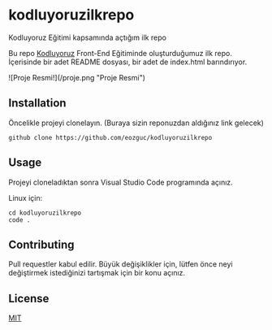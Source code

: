 # kodluyoruzilkrepo
Kodluyoruz Eğitimi kapsamında açtığım ilk repo


Bu repo [Kodluyoruz](https://www.kodluyoruz.org/) Front-End Eğitiminde oluşturduğumuz ilk repo. İçerisinde bir adet README dosyası, bir adet de index.html barındırıyor.

![Proje Resmi!](/<!--  -->proje.png "Proje Resmi")

## Installation

Öncelikle projeyi clonelayın. (Buraya sizin reponuzdan aldığınız link gelecek)

`github clone https://github.com/eozguc/kodluyoruzilkrepo`

## Usage

Projeyi cloneladıktan sonra Visual Studio Code programında açınız.

Linux için:

```
cd kodluyoruzilkrepo
code .
```

## Contributing

Pull requestler kabul edilir. Büyük değişiklikler için, lütfen önce neyi değiştirmek istediğinizi tartışmak için bir konu açınız.

## License

[MIT](https://choosealicense.com/licenses/mit/)
